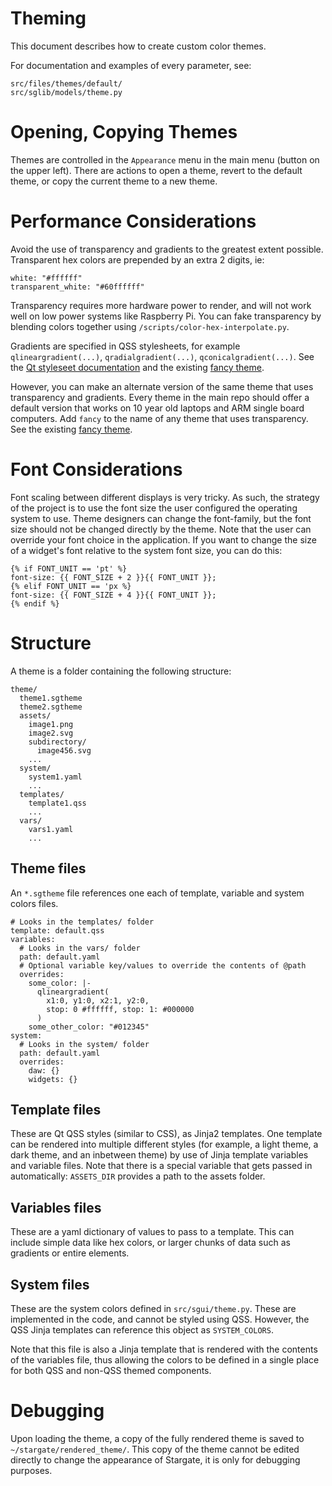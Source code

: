 # Theming
This document describes how to create custom color themes.

For documentation and examples of every parameter, see:
```
src/files/themes/default/
src/sglib/models/theme.py
```

# Opening, Copying Themes
Themes are controlled in the `Appearance` menu in the main menu (button on the
upper left).  There are actions to open a theme, revert to the default theme,
or copy the current theme to a new theme.

# Performance Considerations
Avoid the use of transparency and gradients to the greatest extent possible.
Transparent hex colors are prepended by an extra 2 digits, ie:
```
white: "#ffffff"
transparent_white: "#60ffffff"
```
Transparency requires more hardware power to render, and will not work well on
low power systems like Raspberry Pi. You can fake transparency by blending
colors together using `/scripts/color-hex-interpolate.py`.

Gradients are specified in QSS stylesheets, for example `qlineargradient(...)`,
`qradialgradient(...)`, `qconicalgradient(...)`.  See the
[Qt styleseet documentation](
	https://doc.qt.io/qt-5/stylesheet-reference.html
) and the existing [fancy theme](
	../src/files/themes/default/fancy.sgtheme
).

However, you can make an alternate version of the same theme that uses
transparency and gradients.  Every theme in the main repo should offer a
default version that works on 10 year old laptops and ARM single board
computers.   Add `fancy` to the name of any theme that uses transparency.
See the existing [fancy theme](
	../src/files/themes/default/fancy.sgtheme
).

# Font Considerations
Font scaling between different displays is very tricky.  As such, the strategy
of the project is to use the font size the user configured the operating system
to use.  Theme designers can change the font-family, but the font size should
not be changed directly by the theme.  Note that the user can override your
font choice in the application. If you want to change the size of a widget's
font relative to the system font size, you can do this:

```
{% if FONT_UNIT == 'pt' %}
font-size: {{ FONT_SIZE + 2 }}{{ FONT_UNIT }};
{% elif FONT_UNIT == 'px %}
font-size: {{ FONT_SIZE + 4 }}{{ FONT_UNIT }};
{% endif %}
```

# Structure
A theme is a folder containing the following structure:
```
theme/
  theme1.sgtheme
  theme2.sgtheme
  assets/
    image1.png
    image2.svg
    subdirectory/
      image456.svg
    ...
  system/
    system1.yaml
    ...
  templates/
    template1.qss
    ...
  vars/
    vars1.yaml
    ...
```
## Theme files
An `*.sgtheme` file references one each of template, variable and system colors
files.
```
# Looks in the templates/ folder
template: default.qss
variables:
  # Looks in the vars/ folder
  path: default.yaml
  # Optional variable key/values to override the contents of @path
  overrides:
    some_color: |-
      qlineargradient(
        x1:0, y1:0, x2:1, y2:0,
        stop: 0 #ffffff, stop: 1: #000000
      )
    some_other_color: "#012345"
system:
  # Looks in the system/ folder
  path: default.yaml
  overrides:
    daw: {}
    widgets: {}
```

## Template files
These are Qt QSS styles (similar to CSS), as Jinja2 templates.  One template
can be rendered into multiple different styles (for example, a light theme, a
dark theme, and an inbetween theme) by use of Jinja template variables and
variable files.  Note that there is a special variable that gets passed in
automatically: `ASSETS_DIR` provides a path to the assets folder.

## Variables files
These are a yaml dictionary of values to pass to a template.  This can include
simple data like hex colors, or larger chunks of data such as gradients or
entire elements.

## System files
These are the system colors defined in `src/sgui/theme.py`.  These are
implemented in the code, and cannot be styled using QSS.  However, the
QSS Jinja templates can reference this object as `SYSTEM_COLORS`.

Note that this file is also a Jinja template that is rendered with the
contents of the variables file, thus allowing the colors to be defined
in a single place for both QSS and non-QSS themed components.

# Debugging
Upon loading the theme, a copy of the fully rendered theme is saved to
`~/stargate/rendered_theme/`.  This copy of the theme cannot be edited
directly to change the appearance of Stargate, it is only for debugging
purposes.
